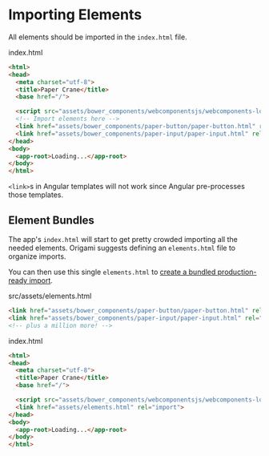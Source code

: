 # Importing Elements

All elements should be imported in the `index.html` file.

index.html
```html
<html>
<head>
  <meta charset="utf-8">
  <title>Paper Crane</title>
  <base href="/">

  <script src="assets/bower_components/webcomponentsjs/webcomponents-loader.js"></script>
  <!-- Import elements here -->
  <link href="assets/bower_components/paper-button/paper-button.html" rel="import">
  <link href="assets/bower_components/paper-input/paper-input.html" rel="import">
</head>
<body>
  <app-root>Loading...</app-root>
</body>
</html>
```

`<link>`s in Angular templates will not work since Angular pre-processes those templates.

## Element Bundles

The app's `index.html` will start to get pretty crowded importing all the needed elements. Origami suggests defining an `elements.html` file to organize imports.

You can then use this single `elements.html` to [create a bundled production-ready import](production-build.md).

src/assets/elements.html
```html
<link href="assets/bower_components/paper-button/paper-button.html" rel="import">
<link href="assets/bower_components/paper-input/paper-input.html" rel="import">
<!-- plus a million more! -->
```

index.html
```html
<html>
<head>
  <meta charset="utf-8">
  <title>Paper Crane</title>
  <base href="/">

  <script src="assets/bower_components/webcomponentsjs/webcomponents-loader.js"></script>
  <link href="assets/elements.html" rel="import">
</head>
<body>
  <app-root>Loading...</app-root>
</body>
</html>
```
